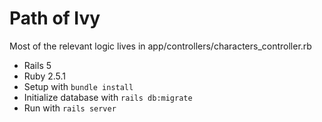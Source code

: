 # Path of Ivy

Most of the relevant logic lives in app/controllers/characters_controller.rb

* Rails 5
* Ruby 2.5.1
* Setup with `bundle install`
* Initialize database with `rails db:migrate`
* Run with `rails server`
